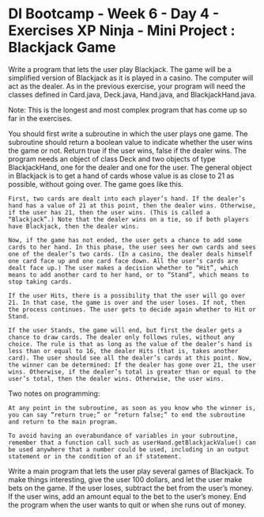 # DI Bootcamp - Week 6 - Day 4 - Exercises XP Ninja - Mini Project : Blackjack Game

Write a program that lets the user play Blackjack. The game will be a simplified version of Blackjack as it is played in a casino. The computer will act as the dealer. As in the previous exercise, your program will need the classes defined in Card.java, Deck.java, Hand.java, and BlackjackHand.java.

Note: This is the longest and most complex program that has come up so far in the exercises.

You should first write a subroutine in which the user plays one game. The subroutine should return a boolean value to indicate whether the user wins the game or not. Return true if the user wins, false if the dealer wins. The program needs an object of class Deck and two objects of type BlackjackHand, one for the dealer and one for the user. The general object in Blackjack is to get a hand of cards whose value is as close to 21 as possible, without going over. The game goes like this.

    First, two cards are dealt into each player’s hand. If the dealer’s hand has a value of 21 at this point, then the dealer wins. Otherwise, if the user has 21, then the user wins. (This is called a “Blackjack”.) Note that the dealer wins on a tie, so if both players have Blackjack, then the dealer wins.

    Now, if the game has not ended, the user gets a chance to add some cards to her hand. In this phase, the user sees her own cards and sees one of the dealer’s two cards. (In a casino, the dealer deals himself one card face up and one card face down. All the user’s cards are dealt face up.) The user makes a decision whether to “Hit”, which means to add another card to her hand, or to “Stand”, which means to stop taking cards.

    If the user Hits, there is a possibility that the user will go over 21. In that case, the game is over and the user loses. If not, then the process continues. The user gets to decide again whether to Hit or Stand.

    If the user Stands, the game will end, but first the dealer gets a chance to draw cards. The dealer only follows rules, without any choice. The rule is that as long as the value of the dealer’s hand is less than or equal to 16, the dealer Hits (that is, takes another card). The user should see all the dealer’s cards at this point. Now, the winner can be determined: If the dealer has gone over 21, the user wins. Otherwise, if the dealer’s total is greater than or equal to the user’s total, then the dealer wins. Otherwise, the user wins.

Two notes on programming:

    At any point in the subroutine, as soon as you know who the winner is, you can say “return true;” or “return false;” to end the subroutine and return to the main program.

    To avoid having an overabundance of variables in your subroutine, remember that a function call such as userHand.getBlackjackValue() can be used anywhere that a number could be used, including in an output statement or in the condition of an if statement.

Write a main program that lets the user play several games of Blackjack. To make things interesting, give the user 100 dollars, and let the user make bets on the game. If the user loses, subtract the bet from the user’s money. If the user wins, add an amount equal to the bet to the user’s money. End the program when the user wants to quit or when she runs out of money.
